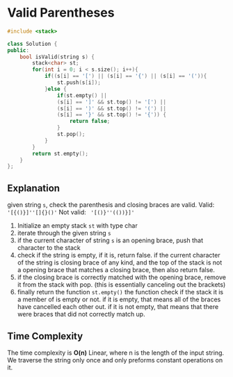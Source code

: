 # Valid Parentheses
```cpp
#include <stack>

class Solution {
public:
    bool isValid(string s) {
        stack<char> st;
        for(int i = 0; i < s.size(); i++){
            if((s[i] == '[') || (s[i] == '{') || (s[i] == '(')){
                st.push(s[i]);
            }else {
                if(st.empty() ||
                (s[i] == ']' && st.top() != '[') ||
                (s[i] == ')' && st.top() != '(') ||
                (s[i] == '}' && st.top() != '{')) {
                    return false;
                }
                st.pop();
            }
        }  
        return st.empty();
    }
};
```

## Explanation

given string ```s```, check the parenthesis and closing braces are valid.
Valid:
``` '[{()}]''[]{}()' ```
Not valid:
``` '[()}''(())}]'```


1. Initialize an empty  stack ```st``` with type char
2. iterate through the given string ```s```
3. if the current character of string ```s``` is an opening brace, push that character to the stack
4. check if the string is empty, if it is, return false. if the current character of the string is closing brace of any kind, and the top of the stack is not a opening brace that matches a closing brace, then also return false.
5. if the closing brace is correctly matched with the opening brace, remove it from the stack with pop. (this is essentially canceling out the brackets)
6. finally return the function ```st.empty()``` the function check if the stack it is a member of is empty or not. if it is empty, that means all of the braces have cancelled each other out. if it is not empty, that means that there were braces that did not correctly match up.

## Time Complexity

The time complexity is **O(n)** Linear, where n is the length of the input string. We traverse the string only once and only preforms constant operations on it.

